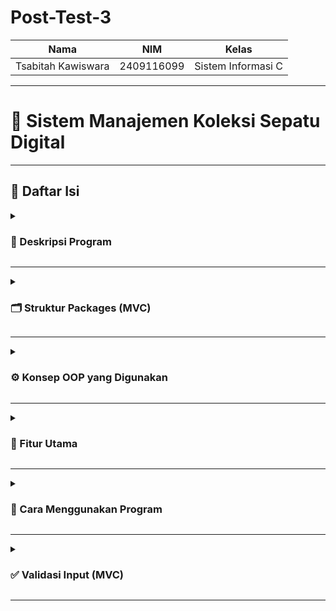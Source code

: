 # Post-Test-3

| Nama                      | NIM           | Kelas             |
|---------------------------|---------------|-------------------|
| Tsabitah Kawiswara        | 2409116099    | Sistem Informasi C |
---
# 👟 Sistem Manajemen Koleksi Sepatu Digital 
---

## 📑 Daftar Isi 

<details>
<summary><h3>📄 Deskripsi Program</h3></summary>

<img width="297" height="170" alt="image" src="https://github.com/user-attachments/assets/3b49bae4-22d8-4077-bfec-12c1a406866b" />

Sistem manajemen koleksi sepatu digital adalah sebuah program yang dirancang untuk membantu mengatur dan menyimpan data sepatu secara lebih terstruktur. Dengan menerapkan prinsip Pemrograman Berorientasi Objek (OOP), sistem ini mampu menyajikan pengelolaan data yang efisien, rapi, dan mudah dipahami. Setiap detail sepatu, mulai dari jenis, warna, hingga ukuran, dapat dicatat dan diakses dengan lebih praktis tanpa harus bergantung pada ingatan atau catatan manual. Dengan demikian, koleksi sepatu menjadi lebih tertata, terorganisir, serta meminimalisir risiko kesalahan dalam pencatatan data.


</details>

---

<details>
<summary><h3>🗂 Struktur Packages (MVC)</h3></summary>

<img width="443" height="180" alt="image" src="https://github.com/user-attachments/assets/3bea90b2-c63d-41c8-ad9a-1610244b1a95" />


Program ini disusun menggunakan konsep Model-View-Controller (MVC):

## 1. model:
Berisi class–class yang mewakili data atau objek nyata (dalam hal ini produk sepatu).

* **Produk Java** → menjadi superclass (class induk) yang menyimpan atribut umum dari semua produk yaitu nama, merk, warna

* **Sepatu Java** → menjadi subclass dari Produk, yang mewarisi atribut dasar dari Produk lalu bisa menambahkan atribut khusus, yaitu ukuran atau warna.

* **Sandal Java** → juga merupakan subclass dari Produk, dengan atribut tambahan yang berbeda dari Sepatu yaitu jenis sandal.

## 2. Service:

1. Berisi class SepatuService.java yang menjalankan logika utama program.

2. Di sinilah proses CRUD (Create, Read, Update, Delete) dilakukan untuk data sepatu.

3. Selain itu, service juga mengatur validasi input (contoh: ukuran harus angka, nama tidak boleh kosong) dan pencarian koleksi sepatu.

## 3. main (com.mycompany.mavenproject2):

1. Berisi class Mavenproject2.java yang menjadi entry point program.

   Fungsinya:

   Menampilkan menu utama ke pengguna.

   Meneruskan pilihan pengguna ke SepatuService agar diproses.

2. Dengan kata lain, package ini menjadi penghubung antara user (input/output) dengan logika bisnis yang ada di service.

</details>

---

<details>
<summary><h3>⚙️ Konsep OOP yang Digunakan</h3></summary>

**Penjelasan Konsep OOP dalam Program**

## 1. Encapsulation → Getter & Setter

Encapsulation artinya menyembunyikan detail internal sebuah class, lalu menyediakan cara resmi untuk mengakses atau mengubah data.
Caranya dengan private pada atribut, lalu dibuat getter dan setter.

**🟢 Contoh di kode:**

<img width="557" height="251" alt="image" src="https://github.com/user-attachments/assets/76f1a89f-cf42-4b57-bdb1-c85025eddae6" />


1. Atribut ukuran di class Sepatu tidak bisa diakses langsung dari luar (sepatu.ukuran → error).

2. Tapi dengan getUkuran() → kita bisa ambil nilainya, misalnya untuk ditampilkan di menu.

3. Dengan setUkuran() → kita bisa mengubah nilainya, misalnya saat user melakukan update sepatu.



**🔗 Hubungannya dengan output:**

Saat user menambahkan sepatu dan program menampilkan detailnya, data ukuran yang muncul berasal dari getter:

<img width="490" height="58" alt="image" src="https://github.com/user-attachments/assets/2175565d-8e64-483a-bea6-96cbf2062ed8" />


## 2. Inheritance → Pewarisan

Inheritance memungkinkan kita membuat class turunan dari class induk, sehingga class turunan mewarisi atribut dan method umum.

**🟢 Contoh di kode:**

1. Produk adalah class induk yang menyimpan atribut umum → nama, merk, warna.
   
   <img width="200" height="82" alt="image" src="https://github.com/user-attachments/assets/74d88cb1-b7d1-4769-a8f1-d7ca89931179" />


2. Sepatu dan Sandal adalah class turunan. Mereka otomatis punya atribut nama, merk, warna, tanpa harus ditulis ulang.
   
   <img width="300" height="53" alt="image" src="https://github.com/user-attachments/assets/7e5700d6-b279-4d96-b8be-524eb38ae355" />

   
   <img width="307" height="50" alt="image" src="https://github.com/user-attachments/assets/c461bc53-342a-4698-9665-df3aadc71d4e" />

   
3. Lalu mereka bisa menambahkan atribut khusus → Sepatu punya ukuran, Sandal punya jenis.

Class Sepatu:

   <img width="579" height="271" alt="image" src="https://github.com/user-attachments/assets/2594e92d-2f52-4cba-91ae-b6df041bc43a" />


Class Sandal:

   <img width="569" height="265" alt="image" src="https://github.com/user-attachments/assets/c441ffdc-82a9-4345-8100-2d9b59d6bb3b" />


**🔗 Hubungannya dengan output:**

Karena inheritance, kita bisa menyimpan semua objek dalam 1 ArrayList<Produk>;
Hasilnya, meskipun daftar berisi campuran sepatu dan sandal, semuanya tetap bisa ditampilkan dalam 1 list seperti dibawah ini:

Hasilnya, meskipun daftar berisi campuran sepatu dan sandal, semuanya tetap bisa ditampilkan dalam 1 list:
<img width="485" height="64" alt="image" src="https://github.com/user-attachments/assets/4ee10192-4d86-4958-8d25-ef6d3a809bd7" />

## 3. Override Method
ketika class turunan bisa memiliki perilaku berbeda meskipun method-nya sama dengan class induk. Dalam program ini, class Produk sebagai induk memiliki method abstrak getDeskripsi(), lalu di-override oleh Sepatu dan Sandal. Walaupun nama method-nya sama, hasil yang dikembalikan berbeda sesuai jenis produk. 

**🟢 Contoh di kode:**

**Class Produk (superclass)**

<img width="601" height="83" alt="image" src="https://github.com/user-attachments/assets/5ad8e196-5bad-439a-8b66-c45645108efa" />


**Class Sepatu (subclass)**

<img width="510" height="111" alt="image" src="https://github.com/user-attachments/assets/15520355-842f-42d3-9278-21fb519dbde8" />


**Class Sandal (subclass)**

<img width="508" height="114" alt="image" src="https://github.com/user-attachments/assets/8d02bb32-f387-45d8-a2c9-0a8137a7ad52" />


Ketika program menyimpan objek Sepatu dan Sandal dalam satu list bertipe Produk, lalu memanggil getDeskripsi(), Java otomatis menampilkan hasil sesuai dengan objek sebenarnya. Method yang sama bisa menghasilkan output berbeda.

</details>

---


<details>
<summary><h3>🌟 Fitur Utama</h3></summary>

<img width="298" height="133" alt="image" src="https://github.com/user-attachments/assets/fb3cd9f2-d005-4579-a806-9bd5311dce6e" />


1. **Tambah Sepatu**: Pengguna bisa menambahkan sepatu baru dengan detail                               lengkap (nama, merk, warna, ukuran).
2. **Tambah Sandal**: Pengguna bisa menambahkan sandal baru dengan detail seperti (nama, merk, warna, dan jenis sandal)
   
3. **Tampilkan Semua Produk**: Untuk menampilkan seluruh produk yang pernah di tambahkan ke dalam koleksi baik sepatu maupun sandal
4.  **Perbarui Produk**: Untuk mengubah data sepatu atau sandal seperti ingin mengubah ukuran, warna, nama, merk ketika merasa data yang dimasukkan sebelumnya salah atau memang ingin melakukan perubahan pada data.
5. **Hapus Produk**: Menghapus data sepatu atau sandal  dari daftar jika sudah tidak diperlukan.
6. **Cari Produk**: Mencari sepatu ataupun sandal berdasarkan kata kunci, misalnya nama, merk, atau warna
0. **Keluar**: Menutup aplikasi dengan aman setelah pengguna selesai                             melakukan pengelolaan data

</details>

---

<details>
<summary><h3>🚀 Cara Menggunakan Program </h3></summary>

Berikut tampilan menu utama:  

<img width="298" height="133" alt="image" src="https://github.com/user-attachments/assets/fb3cd9f2-d005-4579-a806-9bd5311dce6e" />


<details>
<summary><h3>1️⃣ Tambah Sepatu</h3></summary>

Di menu ini, pengguna diminta mengisi detail sepatu: nama, merk, warna, dan ukuran. Data yang valid akan langsung tersimpan, lalu program memberi konfirmasi "Sepatu berhasil ditambahkan!". Data yang dimasukkan akan otomatis tersimpan dalam koleksi.  

![Tambah Koleksi](<img width="406" height="230" alt="image" src="https://github.com/user-attachments/assets/31bd9caa-2ad1-4b19-b872-c95355bc1522" />)

</details>

---

<details>
<summary><h3>1️⃣ Tambah Sandal</h3></summary>

Di menu ini, pengguna diminta mengisi detail sepatu: nama, merk, warna, dan jenis sandal. Data yang valid akan langsung tersimpan, lalu program memberi konfirmasi "Sandal berhasil ditambahkan!". Data yang dimasukkan akan otomatis tersimpan dalam koleksi.  

![Tambah Koleksi](<img width="406" height="230" alt="image" src="https://github.com/user-attachments/assets/31bd9caa-2ad1-4b19-b872-c95355bc1522" />)

</details>

---

<details>
<summary><h3>3️⃣ Tampilkan Semua Produk</h3></summary>

Menu ini akan menampilkan semua sepatu dan sandal yang sudah ada dalam koleksi,informasi akan ditampilkan dalam bentuk list agar pengguna bisa melihat data dengan jelas. Kalau belum ada data, sistem akan memberi tahu bahwa koleksi masih kosong seperti dibawah ini: 

</details>

---

<details>
<summary><h3>4️⃣ Perbarui Produk</h3></summary>

Jika terdapat kesalahan data atau ada perubahan, pengguna dapat memperbarui informasi sepatu atau sandal yang sudah tersimpan. Pengguna memilih nomor sepatu atau sandal yang ingin diubah, lalu memasukkan data baru untuk mengganti yang lama. Validasi tetap berlaku, jadi hanya nomor yang tersedia saja yang bisa diubah.

</details>

---

<details>
<summary><h3>5️⃣ Hapus Produk</h3></summary>

Menu ini memungkinkan pengguna menghapus sepatu tertentu dari daftar.Sistem akan menampilkan daftar sepatu dan sandal , lalu meminta konfirmasi data mana yang ingin dihapus. Sama seperti update, hanya nomor valid yang bisa dipilih. Jika memasukkan nomor yang tidak valid, tampilannya akan seperti berikut:  

</details>

---

<details>
<summary><h3>5️⃣ Cari Produk </h3></summary>

Fitur pencarian berfungsi untuk memudahkan pengguna menemukan data sepatu dan sandal tertentu ketika koleksi sudah cukup banyak. Pengguna hanya perlu memasukkan kata kunci berupa nama, merk, atau warna, kemudian sistem akan menampilkan daftar sepatu atau sandal yang sesuai dengan kata kunci tersebut.  

</details>

---

<details>
<summary><h3>6️⃣ Keluar Program</h3></summary>

Jika pengguna ingin keluar dari program, cukup memilih opsi 0 (Keluar) pada menu utama. Setelah dipilih, sistem akan menampilkan pesan “Terima kasih, program selesai.” sebagai tanda bahwa program sudah dihentikan. Bagian bawah layar juga menampilkan informasi dari Java, yaitu status BUILD SUCCESS yang berarti program berhasil dijalankan tanpa error, serta waktu total eksekusi program hingga selesai.

</details>

</details>

---

<details>
<summary><h3>✅ Validasi Input (MVC)</h3></summary>
Pada program ini terdapat validasi input yang berfungsi untuk mencegah terjadinya output yang salah akibat data yang dimasukkan pengguna tidak sesuai format. Misalnya, untuk input merek, warna, dan nama sepatu, data yang dimasukkan harus berupa huruf. Sebaliknya, untuk input ukuran sepatu atau saat memilih menu program, data yang dimasukkan harus berupa angka. Jika pengguna memberikan input yang tidak sesuai, maka program akan menampilkan peringatan agar pengguna memasukkan data dengan format yang benar.

**1. Berikut adalah contoh ketika pengguna memasukkan data angka pada input nama sepatu (yang seharusnya huruf). Program akan menampilkan peringatan bahwa format input tidak sesuai.**

<img width="377" height="171" alt="image" src="https://github.com/user-attachments/assets/1a1b77fa-a68c-4512-8d96-60cfd1f18551" />


**2. Berikut adalah contoh ketika pengguna memasukkan data angka pada input merek sepatu. Program akan menolak input tersebut dan meminta pengguna memasukkan data dengan format huruf.**

<img width="369" height="35" alt="image" src="https://github.com/user-attachments/assets/48533167-a8c9-4f75-9e01-0eb8404c677e" />


**3. Berikut adalah contoh validasi input ketika pengguna memasukkan data yang salah pada input warna sepatu. Program akan menampilkan peringatan agar pengguna menginputkan huruf.**

<img width="364" height="39" alt="image" src="https://github.com/user-attachments/assets/f539311e-0c64-4849-8a04-947f3a39fa49" />


**4. Berikut adalah contoh validasi input pada ukuran sepatu. Jika pengguna memasukkan huruf (bukan angka), maka program akan menampilkan peringatan dan meminta pengguna untuk menginputkan angka.**
   
<img width="260" height="37" alt="image" src="https://github.com/user-attachments/assets/550c6662-1031-4ffe-bd68-75ff2a22eecd" />


**5. Berikut adalah contoh validasi input pada menu pilihan. Jika pengguna memasukkan angka yang tidak ada dalam daftar opsi, maka program akan menampilkan peringatan bahwa pilihan tidak valid.**

<img width="338" height="155" alt="image" src="https://github.com/user-attachments/assets/afd8e101-ff36-4f05-8197-9a31312b288b" />
</details>

---
